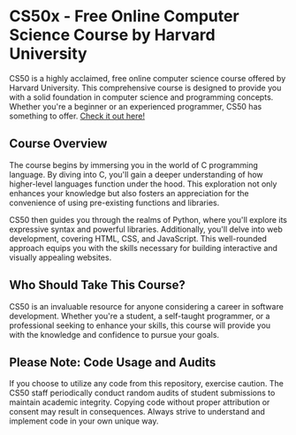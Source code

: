 # CS50x - Free Online Computer Science Course by Harvard University

CS50 is a highly acclaimed, free online computer science course offered by Harvard University. This comprehensive course is designed to provide you with a solid foundation in computer science and programming concepts. Whether you're a beginner or an experienced programmer, CS50 has something to offer. [Check it out here!](https://cs50.harvard.edu/x/2023/)

## Course Overview

The course begins by immersing you in the world of C programming language. By diving into C, you'll gain a deeper understanding of how higher-level languages function under the hood. This exploration not only enhances your knowledge but also fosters an appreciation for the convenience of using pre-existing functions and libraries.

CS50 then guides you through the realms of Python, where you'll explore its expressive syntax and powerful libraries. Additionally, you'll delve into web development, covering HTML, CSS, and JavaScript. This well-rounded approach equips you with the skills necessary for building interactive and visually appealing websites.
## Who Should Take This Course?

CS50 is an invaluable resource for anyone considering a career in software development. Whether you're a student, a self-taught programmer, or a professional seeking to enhance your skills, this course will provide you with the knowledge and confidence to pursue your goals.

## Please Note: Code Usage and Audits

If you choose to utilize any code from this repository, exercise caution. The CS50 staff periodically conduct random audits of student submissions to maintain academic integrity. Copying code without proper attribution or consent may result in consequences. Always strive to understand and implement code in your own unique way.

